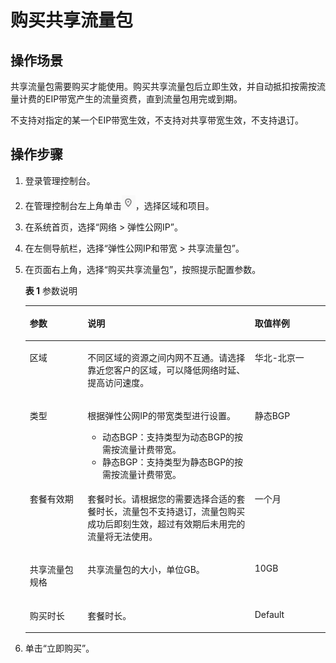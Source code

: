 # 购买共享流量包<a name="traffic_0003"></a>

## 操作场景<a name="zh-cn_topic_0133477965_section15598193716333"></a>

共享流量包需要购买才能使用。购买共享流量包后立即生效，并自动抵扣按需按流量计费的EIP带宽产生的流量资费，直到流量包用完或到期。

不支持对指定的某一个EIP带宽生效，不支持对共享带宽生效，不支持退订。

## 操作步骤<a name="zh-cn_topic_0133477965_section61611234143615"></a>

1.  登录管理控制台。
2.  在管理控制台左上角单击![](figures/icon-region.png)，选择区域和项目。
3.  在系统首页，选择“网络 \> 弹性公网IP”。
4.  在左侧导航栏，选择“弹性公网IP和带宽 \> 共享流量包”。
5.  在页面右上角，选择“购买共享流量包”，按照提示配置参数。

    **表 1**  参数说明

    <a name="zh-cn_topic_0133477965_t9c09e108a58e47cd8be10575494ef9c2"></a>
    <table><thead align="left"><tr id="zh-cn_topic_0133477965_r243a457356d844a28b2c5dfcb381d3ca"><th class="cellrowborder" valign="top" width="19.24%" id="mcps1.2.4.1.1"><p id="zh-cn_topic_0133477965_a351cf2430e0e40d2bc4e0b8e509649bb"><a name="zh-cn_topic_0133477965_a351cf2430e0e40d2bc4e0b8e509649bb"></a><a name="zh-cn_topic_0133477965_a351cf2430e0e40d2bc4e0b8e509649bb"></a>参数</p>
    </th>
    <th class="cellrowborder" valign="top" width="55.7%" id="mcps1.2.4.1.2"><p id="zh-cn_topic_0133477965_abf569c9e39bd4ba99a7ab37cc60e6883"><a name="zh-cn_topic_0133477965_abf569c9e39bd4ba99a7ab37cc60e6883"></a><a name="zh-cn_topic_0133477965_abf569c9e39bd4ba99a7ab37cc60e6883"></a>说明</p>
    </th>
    <th class="cellrowborder" valign="top" width="25.06%" id="mcps1.2.4.1.3"><p id="zh-cn_topic_0133477965_af6ab204c10ca462f889acfe449817860"><a name="zh-cn_topic_0133477965_af6ab204c10ca462f889acfe449817860"></a><a name="zh-cn_topic_0133477965_af6ab204c10ca462f889acfe449817860"></a>取值样例</p>
    </th>
    </tr>
    </thead>
    <tbody><tr id="zh-cn_topic_0133477965_rc908647483fd4e478dc43fd83fcb6575"><td class="cellrowborder" valign="top" width="19.24%" headers="mcps1.2.4.1.1 "><p id="zh-cn_topic_0133477965_p6840101583112"><a name="zh-cn_topic_0133477965_p6840101583112"></a><a name="zh-cn_topic_0133477965_p6840101583112"></a>区域</p>
    </td>
    <td class="cellrowborder" valign="top" width="55.7%" headers="mcps1.2.4.1.2 "><p id="zh-cn_topic_0133477965_p183701517313"><a name="zh-cn_topic_0133477965_p183701517313"></a><a name="zh-cn_topic_0133477965_p183701517313"></a>不同区域的资源之间内网不互通。请选择靠近您客户的区域，可以降低网络时延、提高访问速度。</p>
    </td>
    <td class="cellrowborder" valign="top" width="25.06%" headers="mcps1.2.4.1.3 "><p id="zh-cn_topic_0133477965_p14727534142017"><a name="zh-cn_topic_0133477965_p14727534142017"></a><a name="zh-cn_topic_0133477965_p14727534142017"></a>华北-北京一</p>
    </td>
    </tr>
    <tr id="zh-cn_topic_0133477965_ra338f8572c2042b1909a2e07a43a1868"><td class="cellrowborder" valign="top" width="19.24%" headers="mcps1.2.4.1.1 "><p id="zh-cn_topic_0133477965_p138341015183117"><a name="zh-cn_topic_0133477965_p138341015183117"></a><a name="zh-cn_topic_0133477965_p138341015183117"></a>类型</p>
    </td>
    <td class="cellrowborder" valign="top" width="55.7%" headers="mcps1.2.4.1.2 "><p id="zh-cn_topic_0133477965_p1282104055119"><a name="zh-cn_topic_0133477965_p1282104055119"></a><a name="zh-cn_topic_0133477965_p1282104055119"></a>根据<span id="zh-cn_topic_0133477965_text437564583717"><a name="zh-cn_topic_0133477965_text437564583717"></a><a name="zh-cn_topic_0133477965_text437564583717"></a></span><span id="zh-cn_topic_0133477965_text1537514450373"><a name="zh-cn_topic_0133477965_text1537514450373"></a><a name="zh-cn_topic_0133477965_text1537514450373"></a>弹性公网IP</span>的带宽类型进行设置。</p>
    <a name="zh-cn_topic_0133477965_ul11916357165213"></a><a name="zh-cn_topic_0133477965_ul11916357165213"></a><ul id="zh-cn_topic_0133477965_ul11916357165213"><li>动态BGP：支持类型为动态BGP的按需按流量计费带宽。</li><li>静态BGP：支持类型为静态BGP的按需按流量计费带宽。</li></ul>
    </td>
    <td class="cellrowborder" valign="top" width="25.06%" headers="mcps1.2.4.1.3 "><p id="zh-cn_topic_0133477965_p483221523120"><a name="zh-cn_topic_0133477965_p483221523120"></a><a name="zh-cn_topic_0133477965_p483221523120"></a>静态BGP</p>
    </td>
    </tr>
    <tr id="zh-cn_topic_0133477965_ra7655f6b0a5c4d13a2b144962179f7c7"><td class="cellrowborder" valign="top" width="19.24%" headers="mcps1.2.4.1.1 "><p id="zh-cn_topic_0133477965_p2083012157319"><a name="zh-cn_topic_0133477965_p2083012157319"></a><a name="zh-cn_topic_0133477965_p2083012157319"></a>套餐有效期</p>
    </td>
    <td class="cellrowborder" valign="top" width="55.7%" headers="mcps1.2.4.1.2 "><p id="zh-cn_topic_0133477965_p12555103817590"><a name="zh-cn_topic_0133477965_p12555103817590"></a><a name="zh-cn_topic_0133477965_p12555103817590"></a>套餐时长。请根据您的需要选择合适的套餐时长，流量包不支持退订，流量包购买成功后即刻生效，超过有效期后未用完的流量将无法使用。</p>
    </td>
    <td class="cellrowborder" valign="top" width="25.06%" headers="mcps1.2.4.1.3 "><p id="zh-cn_topic_0133477965_p48568251385"><a name="zh-cn_topic_0133477965_p48568251385"></a><a name="zh-cn_topic_0133477965_p48568251385"></a>一个月</p>
    </td>
    </tr>
    <tr id="zh-cn_topic_0133477965_rb52b3141fd1645fa9b31b70b568453ed"><td class="cellrowborder" valign="top" width="19.24%" headers="mcps1.2.4.1.1 "><p id="zh-cn_topic_0133477965_p19843142715587"><a name="zh-cn_topic_0133477965_p19843142715587"></a><a name="zh-cn_topic_0133477965_p19843142715587"></a>共享流量包规格</p>
    </td>
    <td class="cellrowborder" valign="top" width="55.7%" headers="mcps1.2.4.1.2 "><p id="zh-cn_topic_0133477965_p982881514319"><a name="zh-cn_topic_0133477965_p982881514319"></a><a name="zh-cn_topic_0133477965_p982881514319"></a>共享流量包的大小，单位GB。</p>
    </td>
    <td class="cellrowborder" valign="top" width="25.06%" headers="mcps1.2.4.1.3 "><p id="zh-cn_topic_0133477965_p782441543118"><a name="zh-cn_topic_0133477965_p782441543118"></a><a name="zh-cn_topic_0133477965_p782441543118"></a>10GB</p>
    </td>
    </tr>
    <tr id="zh-cn_topic_0133477965_row156841537885"><td class="cellrowborder" valign="top" width="19.24%" headers="mcps1.2.4.1.1 "><p id="zh-cn_topic_0133477965_p106861937382"><a name="zh-cn_topic_0133477965_p106861937382"></a><a name="zh-cn_topic_0133477965_p106861937382"></a>购买时长</p>
    </td>
    <td class="cellrowborder" valign="top" width="55.7%" headers="mcps1.2.4.1.2 "><p id="zh-cn_topic_0133477965_p19686163713818"><a name="zh-cn_topic_0133477965_p19686163713818"></a><a name="zh-cn_topic_0133477965_p19686163713818"></a>套餐时长。</p>
    </td>
    <td class="cellrowborder" valign="top" width="25.06%" headers="mcps1.2.4.1.3 "><p id="zh-cn_topic_0133477965_p10686193716814"><a name="zh-cn_topic_0133477965_p10686193716814"></a><a name="zh-cn_topic_0133477965_p10686193716814"></a>Default</p>
    </td>
    </tr>
    </tbody>
    </table>

6.  单击“立即购买”。

